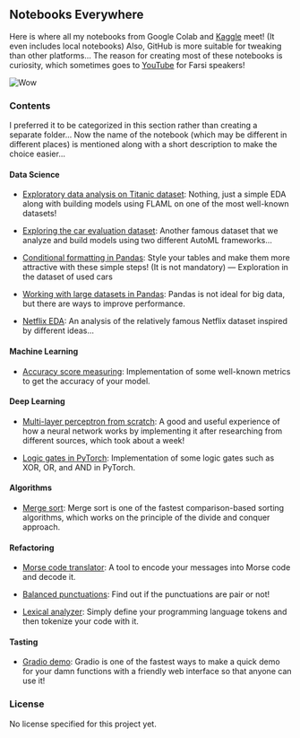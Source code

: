 ## Notebooks Everywhere

Here is where all my notebooks from Google Colab and [Kaggle](https://www.kaggle.com/sheikhartin) meet! (It even includes local notebooks) Also, GitHub is more suitable for tweaking than other platforms... The reason for creating most of these notebooks is curiosity, which sometimes goes to [YouTube](https://www.youtube.com/@artin-mohammadi) for Farsi speakers!

![Wow](https://media.giphy.com/media/gtakVlnStZUbe/giphy.gif)

### Contents

I preferred it to be categorized in this section rather than creating a separate folder... Now the name of the notebook (which may be different in different places) is mentioned along with a short description to make the choice easier...

#### Data Science

- [Exploratory data analysis on Titanic dataset](Titanic_EDA.ipynb): Nothing, just a simple EDA along with building models using FLAML on one of the most well-known datasets!

- [Exploring the car evaluation dataset](Car_Evaluation_EDA.ipynb): Another famous dataset that we analyze and build models using two different AutoML frameworks...

- [Conditional formatting in Pandas](Conditional_Formatting_in_Pandas.ipynb): Style your tables and make them more attractive with these simple steps! (It is not mandatory) — Exploration in the dataset of used cars

- [Working with large datasets in Pandas](Working_With_Large_Datasets_in_Pandas.ipynb): Pandas is not ideal for big data, but there are ways to improve performance.

- [Netflix EDA](Netflix_Movies_and_TV_Shows_EDA.ipynb): An analysis of the relatively famous Netflix dataset inspired by different ideas...

#### Machine Learning

- [Accuracy score measuring](Accuracy_Score_Measuring.ipynb): Implementation of some well-known metrics to get the accuracy of your model.

#### Deep Learning

- [Multi-layer perceptron from scratch](Multilayer_Perceptron_From_Scratch.ipynb): A good and useful experience of how a neural network works by implementing it after researching from different sources, which took about a week!

- [Logic gates in PyTorch](Logic_Gates_in_PyTorch.ipynb): Implementation of some logic gates such as XOR, OR, and AND in PyTorch.

#### Algorithms

- [Merge sort](Merge_Sort_Algorithm.ipynb): Merge sort is one of the fastest comparison-based sorting algorithms, which works on the principle of the divide and conquer approach.

#### Refactoring

- [Morse code translator](Morse_Code_Translator.ipynb): A tool to encode your messages into Morse code and decode it.

- [Balanced punctuations](Balanced_Punctuations.ipynb): Find out if the punctuations are pair or not!

- [Lexical analyzer](A_Lexical_Analyzer.ipynb): Simply define your programming language tokens and then tokenize your code with it.

#### Tasting

- [Gradio demo](Gradio_Demo.ipynb): Gradio is one of the fastest ways to make a quick demo for your damn functions with a friendly web interface so that anyone can use it!

### License

No license specified for this project yet.
